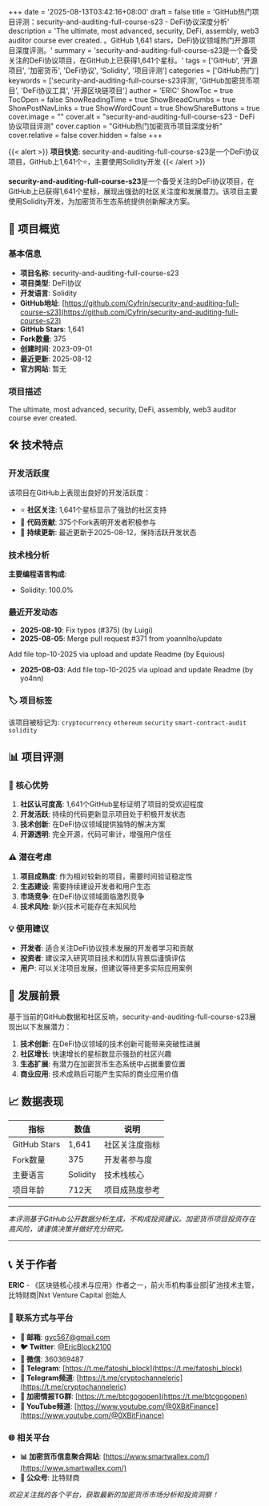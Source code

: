 +++
date = '2025-08-13T03:42:16+08:00'
draft = false
title = 'GitHub热门项目评测：security-and-auditing-full-course-s23 - DeFi协议深度分析'
description = 'The ultimate, most advanced, security, DeFi, assembly, web3 auditor course ever created. 。GitHub 1,641 stars，DeFi协议领域热门开源项目深度评测。'
summary = 'security-and-auditing-full-course-s23是一个备受关注的DeFi协议项目，在GitHub上已获得1,641个星标。'
tags = ['GitHub', '开源项目', '加密货币', 'DeFi协议', 'Solidity', '项目评测']
categories = ['GitHub热门']
keywords = ['security-and-auditing-full-course-s23评测', 'GitHub加密货币项目', 'DeFi协议工具', '开源区块链项目']
author = 'ERIC'
ShowToc = true
TocOpen = false
ShowReadingTime = true
ShowBreadCrumbs = true
ShowPostNavLinks = true
ShowWordCount = true
ShowShareButtons = true
cover.image = ""
cover.alt = "security-and-auditing-full-course-s23 - DeFi协议项目评测"
cover.caption = "GitHub热门加密货币项目深度分析"
cover.relative = false
cover.hidden = false
+++

{{< alert >}}
**项目快览**: security-and-auditing-full-course-s23是一个DeFi协议项目，GitHub上1,641个⭐，主要使用Solidity开发
{{< /alert >}}

**security-and-auditing-full-course-s23**是一个备受关注的DeFi协议项目，在GitHub上已获得1,641个星标，展现出强劲的社区关注度和发展潜力。该项目主要使用Solidity开发，为加密货币生态系统提供创新解决方案。

## 🎯 项目概览

### 基本信息
- **项目名称**: security-and-auditing-full-course-s23
- **项目类型**: DeFi协议
- **开发语言**: Solidity
- **GitHub地址**: [https://github.com/Cyfrin/security-and-auditing-full-course-s23](https://github.com/Cyfrin/security-and-auditing-full-course-s23)
- **GitHub Stars**: 1,641
- **Fork数量**: 375
- **创建时间**: 2023-09-01
- **最近更新**: 2025-08-12
- **官方网站**: 暂无

### 项目描述
The ultimate, most advanced, security, DeFi, assembly, web3 auditor course ever created. 

## 🛠️ 技术特点

### 开发活跃度
该项目在GitHub上表现出良好的开发活跃度：
- ⭐ **社区关注**: 1,641个星标显示了强劲的社区支持
- 🔄 **代码贡献**: 375个Fork表明开发者积极参与
- 📅 **持续更新**: 最近更新于2025-08-12，保持活跃开发状态

### 技术栈分析

**主要编程语言构成**:
- Solidity: 100.0%


### 最近开发动态
- **2025-08-10**: Fix typos (#375) (by Luigi)
- **2025-08-05**: Merge pull request #371 from yoannlho/update

Add file top-10-2025 via upload and update Readme (by Equious)
- **2025-08-03**: Add file top-10-2025 via upload and update Readme (by yo4nn)


### 🏷️ 项目标签
该项目被标记为: `cryptocurrency` `ethereum` `security` `smart-contract-audit` `solidity`


## 📊 项目评测

### 🎯 核心优势
1. **社区认可度高**: 1,641个GitHub星标证明了项目的受欢迎程度
2. **开发活跃**: 持续的代码更新显示项目处于积极开发状态
3. **技术创新**: 在DeFi协议领域提供独特的解决方案
4. **开源透明**: 完全开源，代码可审计，增强用户信任

### ⚠️ 潜在考虑
1. **项目成熟度**: 作为相对较新的项目，需要时间验证稳定性
2. **生态建设**: 需要持续建设开发者和用户生态
3. **市场竞争**: 在DeFi协议领域面临激烈竞争
4. **技术风险**: 新兴技术可能存在未知风险

### 💡 使用建议
- **开发者**: 适合关注DeFi协议技术发展的开发者学习和贡献
- **投资者**: 建议深入研究项目技术和团队背景后谨慎评估
- **用户**: 可以关注项目发展，但建议等待更多实际应用案例

## 🔮 发展前景

基于当前的GitHub数据和社区反响，security-and-auditing-full-course-s23展现出以下发展潜力：

1. **技术创新**: 在DeFi协议领域的技术创新可能带来突破性进展
2. **社区增长**: 快速增长的星标数显示强劲的社区兴趣
3. **生态扩展**: 有潜力在加密货币生态系统中占据重要位置
4. **商业应用**: 技术成熟后可能产生实际的商业应用价值

## 📈 数据表现

| 指标 | 数值 | 说明 |
|------|------|------|
| GitHub Stars | 1,641 | 社区关注度指标 |
| Fork数量 | 375 | 开发者参与度 |
| 主要语言 | Solidity | 技术栈核心 |
| 项目年龄 | 712天 | 项目成熟度参考 |

---

*本评测基于GitHub公开数据分析生成，不构成投资建议。加密货币项目投资存在高风险，请谨慎决策并做好充分研究。*

---

## 📞 关于作者

**ERIC** - 《区块链核心技术与应用》作者之一，前火币机构事业部|矿池技术主管，比特财商|Nxt Venture Capital 创始人

### 🔗 联系方式与平台

- **📧 邮箱**: [gyc567@gmail.com](mailto:gyc567@gmail.com)
- **🐦 Twitter**: [@EricBlock2100](https://twitter.com/EricBlock2100)
- **💬 微信**: 360369487
- **📱 Telegram**: [https://t.me/fatoshi_block](https://t.me/fatoshi_block)
- **📢 Telegram频道**: [https://t.me/cryptochanneleric](https://t.me/cryptochanneleric)
- **👥 加密情报TG群**: [https://t.me/btcgogopen](https://t.me/btcgogopen)
- **🎥 YouTube频道**: [https://www.youtube.com/@0XBitFinance](https://www.youtube.com/@0XBitFinance)

### 🌐 相关平台

- **📊 加密货币信息聚合网站**: [https://www.smartwallex.com/](https://www.smartwallex.com/)
- **📖 公众号**: 比特财商

*欢迎关注我的各个平台，获取最新的加密货币市场分析和投资洞察！*
